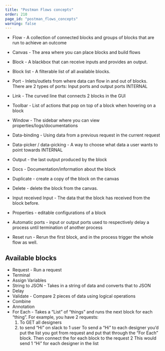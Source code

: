 ```yaml
---
title: "Postman Flows concepts"
order: 210
page_id: "postman_flows_concepts"
warning: false
---
```


<!--TODO: intro -->

<!-- TODO: not in any order yet. Also, table, list, or subheads? -->

* Flow - A collection of connected blocks and groups of blocks that are run to achieve an outcome
* Canvas - The area where you can place blocks and build flows
* Block - A blackbox that can receive inputs and provides an output.
* Block list - A filterable list of all available blocks.
* Port - Inlets/outlets from where data can flow in and out of blocks.
There are 2 types of ports: Input ports and output ports INTERNAL
* Link - The curved line that connects 2 blocks in the GUI

* Toolbar - List of actions that pop on top of a block when hovering on a block
* Window - The sidebar where you can view properties/logs/documentations
* Data-binding - Using data from a previous request in the current request
* Data-picker / data-picking - A way to choose what data a user wants to point towards INTERNAL
* Output - the last output produced by the block
* Docs - Documentation/information about the block
* Duplicate - create a copy of the block on the canvas
* Delete - delete the block from the canvas.
* Input received Input - The data that the block has received from the block before.
* Properties - editable configurations of a block
* Automatic ports - input or output ports used to respectively delay a process until termination of another process
* Reset run - Rerun the first block, and in the process trigger the whole flow as well.

## Available blocks

* Request - Run a request
* Terminal
* Assign Variables
* String to JSON - Takes in a string of data and converts that to JSON
* Delay
* Validate - Compare 2 pieces of data using logical operations
* Combine
* Annotation
* For Each - Takes a “List” of “things” and runs the next block for each “thing”.
    For example, you have 2 requests:
    1. To GET all designers
    1. to send “Hi” on slack to 1 user
    To send a “Hi” to each designer you’d put the list you got from request and put that through the “For Each” block. Then connect the for each block to the request 2
    This would send 1 “Hi” for each designer in the list
